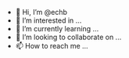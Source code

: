 - 👋 Hi, I’m @echb
- 👀 I’m interested in ...
- 🌱 I’m currently learning ...
- 💞️ I’m looking to collaborate on ...
- 📫 How to reach me ...

<!---
echb/echb is a ✨ special ✨ repository because its `README.md` (this file) appears on your GitHub profile.
You can click the Preview link to take a look at your changes.
--->
